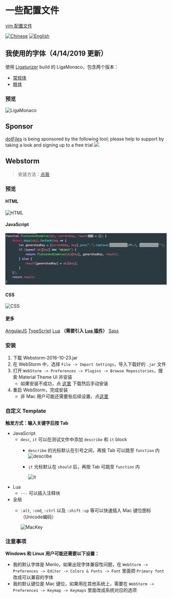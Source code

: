 # 一些配置文件

[vim 配置文件](./vim/README.md)

[![Chinese](https://jaywcjlove.github.io/sb/lang/chinese.svg)](./README.md) [![English](https://jaywcjlove.github.io/sb/lang/english.svg)](./README-en.md)

## 我使用的字体（4/14/2019 更新）
使用 [Ligaturizer](https://github.com/ToxicFrog/Ligaturizer) build 的 LigaMonaco，包含两个版本：
- [常规体](./font/LigaMonaco.ttf)
- [粗体](./font/LigaMonacoBold.ttf)

### 预览
![LigaMonaco](./assets/LigaMonaco-demo.png)

## Sponsor
[dotFiles](https://github.com/S1ngS1ng/dotFiles) is being sponsored by the following tool; please help to support by taking a look and signing up to a free trial
[![](https://images.gitads.io/dotFiles)](https://tracking.gitads.io/?campaign=gitads&repo=dotFiles&redirect=gitads.io)

## Webstorm

> 安装方法：[点我](#安装)

### 预览

#### HTML
![HTML](./assets/HTML.png)

#### JavaScript
![JavaScript](./assets/JavaScript.png)

#### CSS
![CSS](./assets/CSS.png)

#### 更多
[AngularJS](./assets/AngularJS.png)
[TypeScript](./assets/TypeScript.png)
[Lua](./assets/Lua.png) **（需要引入 [Lua 插件](https://plugins.jetbrains.com/plugin/5055?pr=)）**
[Sass](./assets/Sass.png)

### 安装
1. 下载 Webstorm-2016-10-23.jar
2. 在 WebStorm 中，选择 `File -> Import Settings`，导入下载好的 `.jar` 文件
3. 打开 `WebStorm -> Preferences -> Plugins -> Browse Repositories`，搜索 Material Theme UI 并安装
    - 如果安装不成功，点 [这里](https://plugins.jetbrains.com/plugin/8006?pr=) 下载然后手动安装
4. 重启 WebStorm，完成安装
    - 非 Mac 用户可能还需要些后续设置，点[这里](#注意事项) 

### 自定义 Template
**触发方式：输入关键字后按 Tab**

- JavaScript
    - `desc`, `it` 可以在测试文件中添加 `describe` 和 `it` block
        - `describe` 的光标默认在引号之间，再按 Tab 可以跳至 `function` 内
          ![describe](./assets/Describe.png)
        - `it` 光标默认在 `should` 后，再按 Tab 可跳至 `function` 内
         
          ![it](./assets/It.png)
- Lua
    - `---` 可以插入注释块
- 全局
    - `:alt`, `:cmd`, `:ctrl` 以及 `:shift` `:up` 等可以快速插入 Mac 键位图标 （Unicode编码）
    
        ![MacKey](./assets/Mackey.png)

### 注意事项
**Windows 和 Linux 用户可能还需要以下设置：**
- 我的默认字体是 Menlo，如果出现字体兼容性问题，在 `WebStorm -> Preferences -> Editor -> Colors & Fonts -> Font` 里面把 `Primary font` 改成可以兼容的字体
- 我的默认键位是 Mac 键位，如果用在其他系统上，需要在 `WebStorm -> Preferences -> Keymap -> Keymaps` 里面改成系统对应的选项

